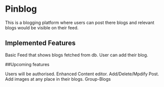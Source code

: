 # Pinblog

This is a blogging platform where users can post there blogs and relevant blogs would be visible on their feed.    

## Implemented Features

Basic Feed that shows blogs fetched from db.
User can add their blog.

##Upcoming features

Users will be authorised.
Enhanced Content editor.
Add/Delete/Mpdify Post.
Add images at any place in their blogs.
Group-Blogs
   
